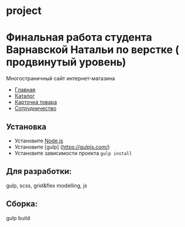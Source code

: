 # project
# Финальная работа студента  Варнавской Натальи по верстке ( продвинутый уровень)
Многостраничный сайт интернет-магазина
* [Главная](https://tashikvi.github.io/project/)
* [Каталог](https://tashikvi.github.io/project/catalog.html)
* [Карточка товара](https://tashikvi.github.io/project/product.html)
* [Сотрудничество](https://tashikvi.github.io/project/cooperation.html)

## Установка
* Установите [Node.js](https://nodejs.org/en/download/)
* Установите [gulp] (https://gulpjs.com/)
* Установите зависимости проекта `gulp install`

## Для разработки:
gulp, scss, grid&flex modelling, js 

## Сборка:
gulp build


